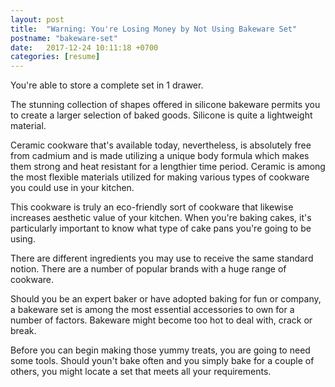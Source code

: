 ```yaml
---
layout: post
title:  "Warning: You're Losing Money by Not Using Bakeware Set"
postname: "bakeware-set"
date:   2017-12-24 10:11:18 +0700
categories: [resume]
---
```

You're able to store a complete set in 1 drawer.

The stunning collection of shapes offered in silicone bakeware permits you to create a larger selection of baked goods. Silicone is quite a lightweight material.

Ceramic cookware that's available today, nevertheless, is absolutely free from cadmium and is made utilizing a unique body formula which makes them strong and heat resistant for a lengthier time period. Ceramic is among the most flexible materials utilized for making various types of cookware you could use in your kitchen.

This cookware is truly an eco-friendly sort of cookware that likewise increases aesthetic value of your kitchen. When you're baking cakes, it's particularly important to know what type of cake pans you're going to be using.

There are different ingredients you may use to receive the same standard notion. There are a number of popular brands with a huge range of cookware.

Should you be an expert baker or have adopted baking for fun or company, a bakeware set is among the most essential accessories to own for a number of factors. Bakeware might become too hot to deal with, crack or break.

Before you can begin making those yummy treats, you are going to need some tools. Should youn't bake often and you simply bake for a couple of others, you might locate a set that meets all your requirements.
